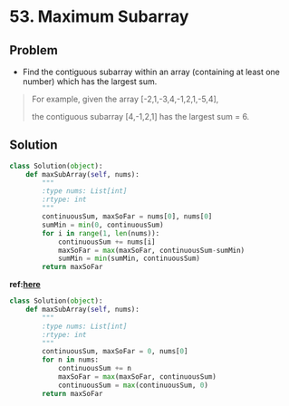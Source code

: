 # 53. Maximum Subarray

## Problem
- Find the contiguous subarray within an array (containing at least one number) which has the largest sum.

> For example, given the array [-2,1,-3,4,-1,2,1,-5,4],
> 
> the contiguous subarray [4,-1,2,1] has the largest sum = 6.

## Solution
```python
class Solution(object):
    def maxSubArray(self, nums):
        """
        :type nums: List[int]
        :rtype: int
        """
        continuousSum, maxSoFar = nums[0], nums[0]
        sumMin = min(0, continuousSum)
        for i in range(1, len(nums)):
            continuousSum += nums[i]
            maxSoFar = max(maxSoFar, continuousSum-sumMin)
            sumMin = min(sumMin, continuousSum)
        return maxSoFar
```

**ref:[here](https://discuss.leetcode.com/topic/3400/simplest-and-fastest-o-n-c-solution)**
```python
class Solution(object):
    def maxSubArray(self, nums):
        """
        :type nums: List[int]
        :rtype: int
        """
        continuousSum, maxSoFar = 0, nums[0]
        for n in nums:
            continuousSum += n
            maxSoFar = max(maxSoFar, continuousSum)
            continuousSum = max(continuousSum, 0)
        return maxSoFar
```
